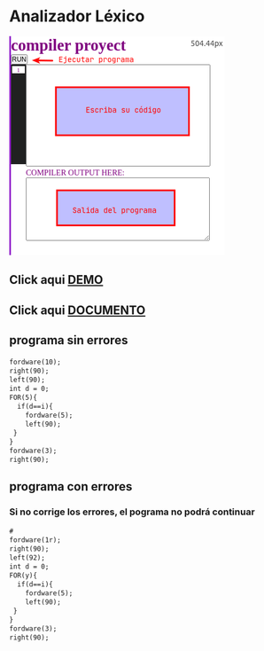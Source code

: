 # Analizador Léxico

![imh](https://github.com/yerson001/Compiladores/blob/main/img/Selecci%C3%B3n_003.png)

## Click aqui [DEMO](https://yerson001.github.io/LPgame/) 

## Click aqui [DOCUMENTO](https://docs.google.com/document/d/1EuZJ3zqq2_AnlcOfuZDhbMw45RhlynwMO6vKFlFqOqc/edit?usp=sharing)
## programa sin errores
~~~
fordware(10);
right(90);
left(90);
int d = 0; 
FOR(5){
  if(d==i){
    fordware(5);
    left(90);
 }
}
fordware(3);
right(90);
~~~

## programa con errores
### Si no corrige los errores, el pograma no podrá continuar
~~~
#
fordware(1r);
right(90);
left(92);
int d = 0; 
FOR(y){
  if(d==i){
    fordware(5);
    left(90);
 }
}
fordware(3);
right(90);
~~~
